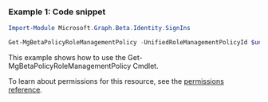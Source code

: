 ### Example 1: Code snippet

```powershellImport-Module Microsoft.Graph.Beta.Identity.SignIns

Get-MgBetaPolicyRoleManagementPolicy -UnifiedRoleManagementPolicyId $unifiedRoleManagementPolicyId -ExpandProperty "effectiveRules,rules"
```
This example shows how to use the Get-MgBetaPolicyRoleManagementPolicy Cmdlet.
To learn about permissions for this resource, see the [permissions reference](/graph/permissions-reference).

